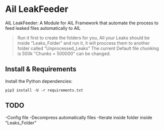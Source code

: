 # Ail LeakFeeder
AIL LeakFeeder: A Module for AIL Framework that automate the process to feed leaked files automatically to AIL

>Run it first to create the folders for you, All your Leaks should be inside "Leaks_Folder" and run it, it will proccess them to another folder called "Unprocessed_Leaks"
> The current Default file chunking is 500k "Chunks = 500000" can be changed.

## Install & Requirements

Install the Python dependencies:

```
pip3 install -U -r requirements.txt
```

## TODO

-Config file
-Decompress automatically files
-Iterate inside folder inside "Leaks_Folder"
